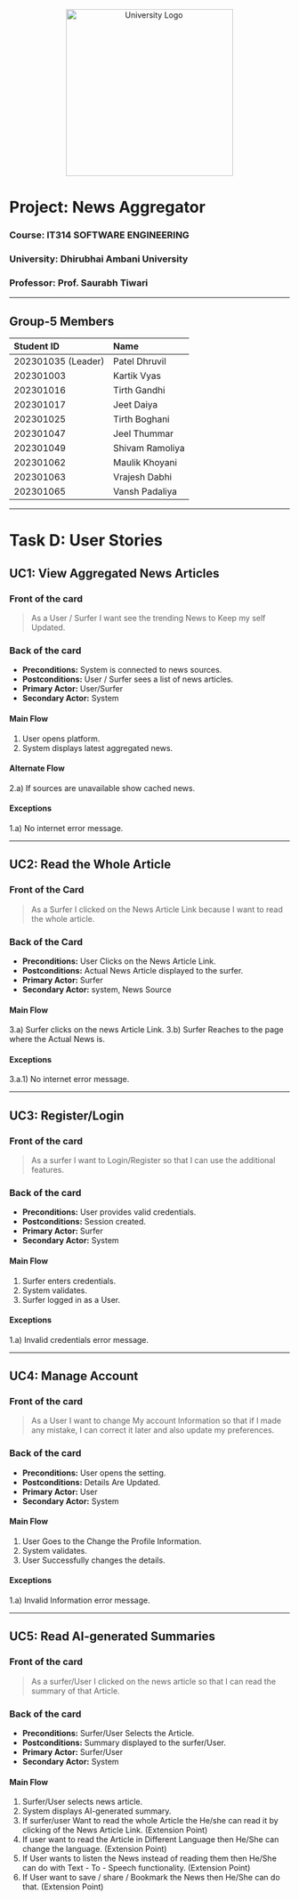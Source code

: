 <!-- 
  =====================================================================
  INSTRUCTIONS:
  1. Replace "https://placehold.co/150x150/F0F0F0/333?text=Your+Logo" 
     with the direct URL of your university's logo.
  2. You can adjust the width="150" to resize the logo as needed.
  =====================================================================
-->
<div align="center">
  <img src="https://www.daiict.ac.in/sites/default/files/inline-images/20250107DAUfinalIDcol_SK-01_0.png" alt="University Logo" width="300">
</div>

# Project: News Aggregator
### Course: IT314 SOFTWARE ENGINEERING
### University: Dhirubhai Ambani University
### Professor: Prof. Saurabh Tiwari

---

## Group-5 Members

| Student ID         | Name             |
| :----------------- | :--------------- |
| 202301035 (Leader) | Patel Dhruvil    |
| 202301003          | Kartik Vyas      |
| 202301016          | Tirth Gandhi     |
| 202301017          | Jeet Daiya       |
| 202301025          | Tirth Boghani    |
| 202301047          | Jeel Thummar     |
| 202301049          | Shivam Ramoliya  |
| 202301062          | Maulik Khoyani   |
| 202301063          | Vrajesh Dabhi    |
| 202301065          | Vansh Padaliya   |

---

# Task D: User Stories

## UC1: View Aggregated News Articles

### Front of the card
> As a User / Surfer I want see the trending News to Keep my self Updated.

### Back of the card
- **Preconditions:** System is connected to news sources.
- **Postconditions:** User / Surfer sees a list of news articles.
- **Primary Actor:** User/Surfer
- **Secondary Actor:** System

#### Main Flow
1. User opens platform.
2. System displays latest aggregated news.

#### Alternate Flow
2.a) If sources are unavailable show cached news.

#### Exceptions
1.a) No internet error message.

---

## UC2: Read the Whole Article

### Front of the Card
> As a Surfer I clicked on the News Article Link because I want to read the whole article.

### Back of the Card
- **Preconditions:** User Clicks on the News Article Link.
- **Postconditions:** Actual News Article displayed to the surfer.
- **Primary Actor:** Surfer
- **Secondary Actor:** system, News Source

#### Main Flow
3.a) Surfer clicks on the news Article Link.
3.b) Surfer Reaches to the page where the Actual News is.

#### Exceptions
3.a.1) No internet error message.

---

## UC3: Register/Login

### Front of the card
> As a surfer I want to Login/Register so that I can use the additional features.

### Back of the card
- **Preconditions:** User provides valid credentials.
- **Postconditions:** Session created.
- **Primary Actor:** Surfer
- **Secondary Actor:** System

#### Main Flow
1. Surfer enters credentials.
2. System validates.
3. Surfer logged in as a User.

#### Exceptions
1.a) Invalid credentials error message.

---

## UC4: Manage Account

### Front of the card
> As a User I want to change My account Information so that if I made any mistake, I can correct it later and also update my preferences.

### Back of the card
- **Preconditions:** User opens the setting.
- **Postconditions:** Details Are Updated.
- **Primary Actor:** User
- **Secondary Actor:** System

#### Main Flow
1. User Goes to the Change the Profile Information.
2. System validates.
3. User Successfully changes the details.

#### Exceptions
1.a) Invalid Information error message.

---

## UC5: Read AI-generated Summaries

### Front of the card
> As a surfer/User I clicked on the news article so that I can read the summary of that Article.

### Back of the card
- **Preconditions:** Surfer/User Selects the Article.
- **Postconditions:** Summary displayed to the surfer/User.
- **Primary Actor:** Surfer/User
- **Secondary Actor:** System

#### Main Flow
1. Surfer/User selects news article.
2. System displays AI-generated summary.
3. If surfer/user Want to read the whole Article the He/she can read it by clicking of the News Article Link. (Extension Point)
4. If user want to read the Article in Different Language then He/She can change the language. (Extension Point)
5. If User wants to listen the News instead of reading them then He/She can do with Text - To - Speech functionality. (Extension Point)
6. If User want to save / share / Bookmark the News then He/She can do that. (Extension Point)